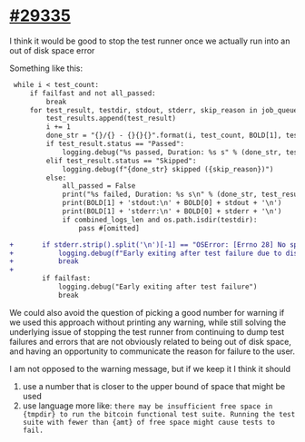 # [#29335](https://github.com/bitcoin/bitcoin/pull/29335)

I think it would be good to stop the test runner once we actually run into an out of disk space error

Something like this:

```diff
 while i < test_count:
     if failfast and not all_passed:
         break
     for test_result, testdir, stdout, stderr, skip_reason in job_queue.get_next():
         test_results.append(test_result)
         i += 1
         done_str = "{}/{} - {}{}{}".format(i, test_count, BOLD[1], test_result.name, BOLD[0])
         if test_result.status == "Passed":
             logging.debug("%s passed, Duration: %s s" % (done_str, test_result.time))
         elif test_result.status == "Skipped":
             logging.debug(f"{done_str} skipped ({skip_reason})")
         else:
             all_passed = False
             print("%s failed, Duration: %s s\n" % (done_str, test_result.time))
             print(BOLD[1] + 'stdout:\n' + BOLD[0] + stdout + '\n')
             print(BOLD[1] + 'stderr:\n' + BOLD[0] + stderr + '\n')
             if combined_logs_len and os.path.isdir(testdir):
                 pass #[omitted]

+       if stderr.strip().split('\n')[-1] == "OSError: [Errno 28] No space left on device":
+           logging.debug(f"Early exiting after test failure due to disk running out of space in {tmpdir}")
+           break
+
        if failfast:
            logging.debug("Early exiting after test failure")
            break
 ```

We could also avoid the question of picking a good number for warning if we used this approach without printing any warning, while still solving the underlying issue of stopping the test runner from continuing to dump test failures and errors that are not obviously related to being out of disk space, and having an opportunity to communicate the reason for failure to the user.

I am not opposed to the warning message, but if we keep it I think it should
1) use a number that is closer to the upper bound of space that might be used
2) use language more like: `there may be insufficient free space in {tmpdir} to run the bitcoin functional test suite. Running the test suite with fewer than {amt} of free space might cause tests to fail.`


